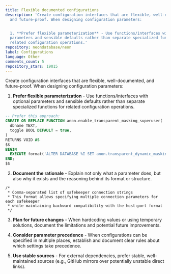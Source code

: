 ```yaml
---
title: Flexible documented configurations
description: 'Create configuration interfaces that are flexible, well-documented,
  and future-proof. When designing configuration parameters:


  1. **Prefer flexible parameterization** - Use functions/interfaces with optional
  parameters and sensible defaults rather than separate specialized functions for
  related configuration operations.'
repository: neondatabase/neon
label: Configurations
language: Other
comments_count: 5
repository_stars: 19015
---
```


Create configuration interfaces that are flexible, well-documented, and future-proof. When designing configuration parameters:

1. **Prefer flexible parameterization** - Use functions/interfaces with optional parameters and sensible defaults rather than separate specialized functions for related configuration operations.

```sql
-- Prefer this approach:
CREATE OR REPLACE FUNCTION anon.enable_transparent_masking_superuser(
  dbname TEXT,
  toggle BOOL DEFAULT = true,
)
RETURNS VOID AS
$$
BEGIN
  EXECUTE format('ALTER DATABASE %I SET anon.transparent_dynamic_masking TO %L', dbname, toggle::text);
END;
$$
```

2. **Document the rationale** - Explain not only what a parameter does, but also why it exists and the reasoning behind its format or structure.

```
/*
 * Comma-separated list of safekeeper connection strings
 * This format allows specifying multiple connection parameters for each safekeeper
 * while maintaining backward compatibility with the host:port format
 */
```

3. **Plan for future changes** - When hardcoding values or using temporary solutions, document the limitations and potential future improvements.

4. **Consider parameter precedence** - When configurations can be specified in multiple places, establish and document clear rules about which settings take precedence.

5. **Use stable sources** - For external dependencies, prefer stable, well-maintained sources (e.g., GitHub mirrors over potentially unstable direct links).